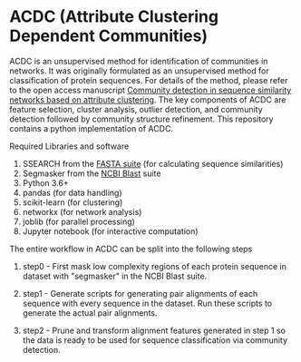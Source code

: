# ACDC (Attribute Clustering Dependent Communities)

ACDC is an unsupervised method for identification of communities in networks. It was originally formulated as an unsupervised method for classification of protein sequences. For details of the method, please refer to the open access manuscript [Community detection in sequence similarity networks based on attribute clustering](https://journals.plos.org/plosone/article?id=10.1371/journal.pone.0178650).  The key components of ACDC are feature selection, cluster analysis, outlier detection, and community detection followed by community structure refinement. This repository contains a python implementation of ACDC.

Required Libraries and software
1. SSEARCH from the [FASTA suite](https://github.com/wrpearson/fasta36) (for calculating sequence similarities)
2. Segmasker from the [NCBI Blast](https://blast.ncbi.nlm.nih.gov/Blast.cgi?CMD=Web&PAGE_TYPE=BlastDocs&DOC_TYPE=Download) suite
3. Python 3.6+
4. pandas (for data handling)
5. scikit-learn (for clustering)
6. networkx (for network analysis)
7. joblib (for parallel processing)
8. Jupyter notebook (for interactive computation)

The entire workflow in ACDC can be split into the following steps
1. step0 - First mask low complexity regions of each protein sequence in dataset with "segmasker" in the NCBI Blast suite.
           
2. step1 - Generate scripts for generating pair alignments of each sequence with every sequence in the dataset. Run these scripts to generate the actual pair alignments.

3. step2 - Prune and transform alignment features generated in step 1 so the data is ready to be used for sequence classification via community detection.
